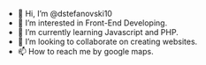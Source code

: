 - 👋 Hi, I’m @dstefanovski10
- 👀 I’m interested in Front-End Developing.
- 🌱 I’m currently learning Javascript and PHP.
- 💞️ I’m looking to collaborate on creating websites.
- 📫 How to reach me by google maps.

<!---
dstefanovski10/dstefanovski10 is a ✨ special ✨ repository because its `README.md` (this file) appears on your GitHub profile.
You can click the Preview link to take a look at your changes.
--->
